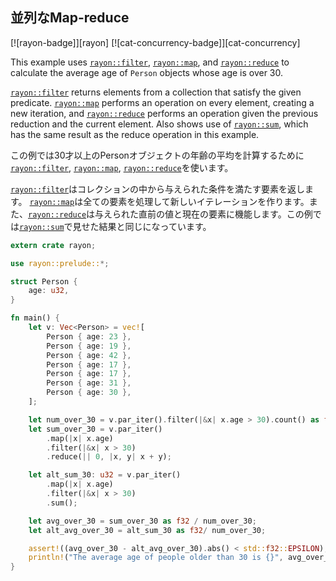 ## 並列なMap-reduce

[![rayon-badge]][rayon] [![cat-concurrency-badge]][cat-concurrency]

This example uses [`rayon::filter`], [`rayon::map`], and [`rayon::reduce`]
to calculate the average age of `Person` objects whose age is over 30.

[`rayon::filter`] returns elements from a collection that satisfy the given
predicate.  [`rayon::map`] performs an operation on every element, creating a
new iteration, and [`rayon::reduce`] performs an operation given the previous
reduction and the current element.  Also shows use of [`rayon::sum`],
which has the same result as the reduce operation in this example.

この例では30才以上のPersonオブジェクトの年齢の平均を計算するために[`rayon::filter`], [`rayon::map`], [`rayon::reduce`]を使います。

[`rayon::filter`]はコレクションの中から与えられた条件を満たす要素を返します。
[`rayon::map`]は全ての要素を処理して新しいイテレーションを作ります。また、[`rayon::reduce`]は与えられた直前の値と現在の要素に機能します。この例では[`rayon::sum`]で見せた結果と同じになっています。

```rust
extern crate rayon;

use rayon::prelude::*;

struct Person {
    age: u32,
}

fn main() {
    let v: Vec<Person> = vec![
        Person { age: 23 },
        Person { age: 19 },
        Person { age: 42 },
        Person { age: 17 },
        Person { age: 17 },
        Person { age: 31 },
        Person { age: 30 },
    ];

    let num_over_30 = v.par_iter().filter(|&x| x.age > 30).count() as f32;
    let sum_over_30 = v.par_iter()
        .map(|x| x.age)
        .filter(|&x| x > 30)
        .reduce(|| 0, |x, y| x + y);

    let alt_sum_30: u32 = v.par_iter()
        .map(|x| x.age)
        .filter(|&x| x > 30)
        .sum();

    let avg_over_30 = sum_over_30 as f32 / num_over_30;
    let alt_avg_over_30 = alt_sum_30 as f32/ num_over_30;

    assert!((avg_over_30 - alt_avg_over_30).abs() < std::f32::EPSILON);
    println!("The average age of people older than 30 is {}", avg_over_30);
}
```

[`rayon::filter`]: https://docs.rs/rayon/*/rayon/iter/trait.ParallelIterator.html#method.filter
[`rayon::map`]: https://docs.rs/rayon/*/rayon/iter/trait.ParallelIterator.html#method.map
[`rayon::reduce`]: https://docs.rs/rayon/*/rayon/iter/trait.ParallelIterator.html#method.reduce
[`rayon::sum`]: https://docs.rs/rayon/*/rayon/iter/trait.ParallelIterator.html#method.sum
